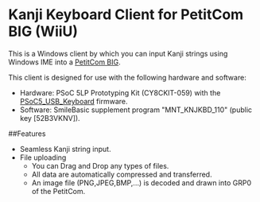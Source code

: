 # Kanji Keyboard Client for PetitCom BIG (WiiU)
This is a Windows client by which you can input Kanji strings using Windows IME into a [PetitCom BIG](https://www.nintendo.co.jp/titles/20010000024627).

This client is designed for use with the following hardware and software:
- Hardware: PSoC 5LP Prototyping Kit (CY8CKIT-059) with the [PSoC5_USB_Keyboard](https://github.com/MinatsuT/PSoC5_USB_Keyboard) firmware.
- Software: SmileBasic supplement program "MNT_KNJKBD_110" (public key [52B3VKNV]).

##Features
- Seamless Kanji string input.
- File uploading
  - You can Drag and Drop any types of files.
  - All data are automatically compressed and transferred.
  - An image file (PNG,JPEG,BMP,...) is decoded and drawn into GRP0 of the PetitCom.
